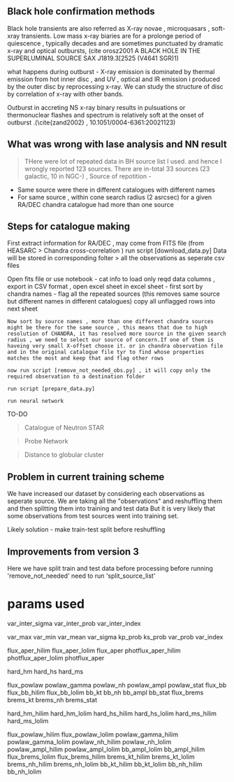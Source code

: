 ## Black hole confirmation methods 
Black hole transients are also referred as X-ray novae , microquasars , soft-xray transients. Low mass x-ray biaries are for a prolonge period of quiescence , typically decades and are sometimes punctuated by dramatic x-ray and optical outbursts,  (cite orosz2001 A BLACK HOLE IN THE SUPERLUMINAL SOURCE SAX J1819.3[2525 (V4641 SGR)1)

what happens during outburst - X-ray emission is dominated by thermal emission from hot inner disc , and UV , optical and IR emission i produced by the outer disc by reprocessing x-ray. We can study the structure of disc by correlation of x-ray with other bands.

Outburst in accreting NS x-ray binary results in pulsuations or thermonuclear flashes and spectrum is relatively soft at the onset of outburst .(\cite{zand2002} , 10.1051/0004-6361:20021123)

## What was wrong with lase analysis and NN result 
> THere were lot of repeated data in BH source list I used. and hence I wrongly reported 123 sources.
There are in-total 33 sources (23 galactic, 10 in NGC-) ,
Source of repotition - 
* Same source were there in different catalogues with different names
* For same source , within cone search radius (2 asrcsec) for a given RA/DEC chandra catalogue had more than one source


## Steps for catalogue making 

First extract information for RA/DEC , may come from FITS file (from HEASARC > Chandra cross-correlation )
run script [download_data.py]
Data will be stored in corresponding folter > all the observations as seperate csv files

Open fits file or use notebook - cat info to load only reqd data columns , export in CSV format , open excel sheet
in excel sheet - 
    first sort by chandra names - flag all the repeated sources (this removes same source but different names in different catalogues) copy all unflagged rows into next sheet
    
    Now sort by source names , more than one different chandra sources might be there for the same source , this means that due to high resolution of CHANDRA, it has resolved more source in the given search radius , we need to select our source of concern.If one of them is haveing very small X-offset choose it. or in chandra observation file and in the original catalogue file tyr to find whose properties matches the most and keep that and flag other rows

    now run script [remove_not_needed_obs.py] , it will copy only the required observation to a destination folder

    run script [prepare_data.py] 

    run neural network


TO-DO 

> Catalogue of Neutron STAR

> Probe Network 

> Distance to globular cluster


## Problem in current training scheme 

We have increased our dataset by considering each observations as seperate source.
We are taking all the "observations" and reshuffling them and then splitting them into training and test data
But it is very likely that some observations from test sources went into training set.

Likely solution - make train-test split before reshuffling 

## Improvements from version 3 

Here we have split train and test data before processing
before running 'remove_not_needed'  need to run 'split_source_list'


# params used

var_inter_sigma
var_inter_prob
var_inter_index

var_max
var_min
var_mean
var_sigma
kp_prob
ks_prob
var_prob
var_index

flux_aper_hilim
flux_aper_lolim
flux_aper
photflux_aper_hilim
photflux_aper_lolim
photflux_aper

hard_hm
hard_hs
hard_ms

flux_powlaw
powlaw_gamma
powlaw_nh
powlaw_ampl
powlaw_stat
flux_bb
flux_bb_hilim
flux_bb_lolim
bb_kt
bb_nh
bb_ampl
bb_stat
flux_brems
brems_kt
brems_nh
brems_stat


hard_hm_hilim
hard_hm_lolim
hard_hs_hilim
hard_hs_lolim
hard_ms_hilim
hard_ms_lolim


flux_powlaw_hilim
flux_powlaw_lolim
powlaw_gamma_hilim
powlaw_gamma_lolim
powlaw_nh_hilim
powlaw_nh_lolim
powlaw_ampl_hilim
powlaw_ampl_lolim
bb_ampl_lolim
bb_ampl_hilim
flux_brems_lolim
flux_brems_hilim
brems_kt_hilim
brems_kt_lolim
brems_nh_hilim
brems_nh_lolim
bb_kt_hilim
bb_kt_lolim
bb_nh_hilim
bb_nh_lolim
